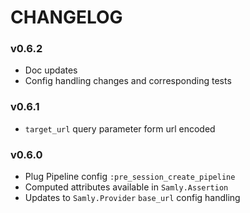 # CHANGELOG

### v0.6.2

+   Doc updates
+   Config handling changes and corresponding tests

### v0.6.1

+   `target_url` query parameter form url encoded

### v0.6.0

+   Plug Pipeline config `:pre_session_create_pipeline`
+   Computed attributes available in `Samly.Assertion`
+   Updates to `Samly.Provider` `base_url` config handling
